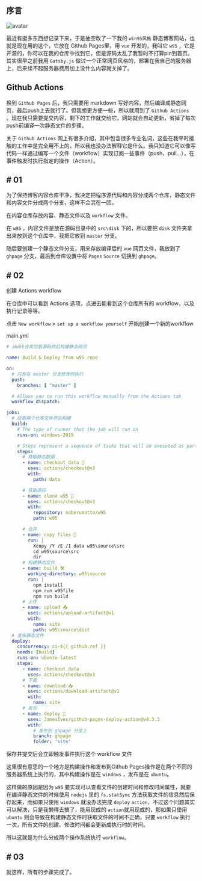 ## 序言

![avatar](d/杂/screen.jpg)

最近有挺多东西想记录下来，于是抽空改了一下我的 `win95风格` 静态博客网站，也就是现在用的这个，它放在 Github Pages里，用 `vue` 开发的，我叫它 `w95` ，它是开源的，你可以在我的仓库中找到它，但是源码太乱了我暂时不打算pin到首页。其实很早之前我用 `Gatsby.js` 做过一个正常网页风格的，部署在我自己的服务器上，后来续不起服务器费用加上没什么内容就关掉了。

## Github Actions

换到 `Github Pages` 后，我只需要用 markdown 写好内容，然后编译成静态网页，最后push上去就行了。但我想更方便一些，所以就用到了 `Github Actions` 。现在我只需要提交内容，剩下的工作就交给它，网站就会自动更新，省掉了每次push前编译一次静态文件的步骤。


关于 `Github Actions` 网上有很多介绍，其中包含很多专业名词，这些在我平时接触的工作中是完全用不上的，所以我也没办法解释它是什么。我只知道它可以像写代码一样通过编写一个文件（workflow）实现订阅一些事件（push、pull...），在事件触发时执行指定的操作（Action）。



## # 01

为了保持博客内容仓库干净，我决定把程序源代码和内容分成两个仓库，静态文件和内容文件分成两个分支，这样不会混在一团。

在内容仓库存放内容、静态文件以及 `workflow` 文件。

在 `w95` ，内容文件是放在源码目录中的 `src\disk` 下的，所以要把 `disk` 文件夹拿出来放到这个仓库中，我把它放到 `master` 分支。

随后要创建一个静态文件分支，用来存放编译后的 `vue` 网页文件，我放到了 `ghpage` 分支，最后到仓库设置中将 `Pages` `Source` 切换到 `ghpage`。

## # 02

创建 Actions workflow

在仓库中可以看到 Actions 选项，点进去能看到这个仓库所有的 workflow，以及执行记录等等。

点击 `New workflow` > `set up a workflow yourself` 开始创建一个新的workflow

main.yml
```yml
# 从w95仓库拉取源码然后构建静态网页

name: Build & Deploy from w95 repo

on:
  # 只有在 master 分支修改时执行
  push:
    branches: [ "master" ]

  # Allows you to run this workflow manually from the Actions tab
  workflow_dispatch:

jobs:
  # 拉取两个仓库文件然后构建
  build:
    # The type of runner that the job will run on
    runs-on: windows-2019

    # Steps represent a sequence of tasks that will be executed as part of the job
    steps:
      # 获取静态数据
      - name: checkout data 💽
        uses: actions/checkout@v3
        with:
          path: data

      # 获取源码
      - name: clone w95 📀
        uses: actions/checkout@v3
        with:
          repository: noberumotto/w95
          path: w95

      # 合并
      - name: copy files 💾
        run: |
          Xcopy /Y /E /I data w95\source\src
          cd w95\source\src
          dir
      # 构建静态文件
      - name: build 🛠
        working-directory: w95\source
        run: |
          npm install
          npm run w95file
          npm run build
      # 上传
      - name: upload 📤
        uses: actions/upload-artifact@v1
        with:
          name: site
          path: w95\source\dist
  # 发布静态文件
  deploy:
    concurrency: ci-${{ github.ref }}
    needs: [build]
    runs-on: ubuntu-latest
    steps:
      - name: checkout data
        uses: actions/checkout@v3
      # 下载
      - name: download 📥
        uses: actions/download-artifact@v1
        with:
          name: site
      # 发布
      - name: deploy 🎉
        uses: JamesIves/github-pages-deploy-action@v4.3.3
        with:
          # 发布到 ghpage 分支上
          branch: ghpage
          folder: 'site'
```

保存并提交后会立即触发事件执行这个 workflow 文件

这里很有意思的一个地方是构建操作和发布到Github Pages操作是在两个不同的服务器系统上执行的，其中构建操作是在 `windows` ，发布是在 `ubuntu`。

这样做的原因是因为 `w95` 要实现可以查看文件的创建时间和修改时间属性，就要在编译静态文件的时候使用 `nodejs` 里的 `fs.statSync` 方法获取文件的信息然后保存起来，而如果只使用 `windows` 就没办法完成 `deploy` `action`，不过这个问题其实可以解决，只是我懒得去搞了，能用现成的 `action`就用现成的，那如果只使用 `ubuntu` 则会导致在构建静态文件时获取文件的时间不正确，只要 `workflow` 执行一次，所有文件的创建、修改时间都会更新成执行时的时间。

所以这就是为什么分成两个操作系统执行 `workflow`。


## # 03

就这样，所有的步骤完成了。